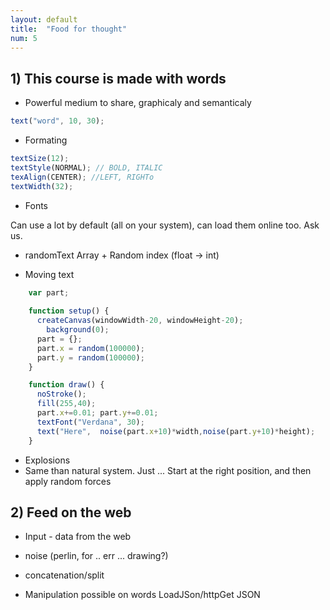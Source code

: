 ```yaml
---
layout: default
title:  "Food for thought"
num: 5
---
```


## 1) This course is made with words

 * Powerful medium to share, graphicaly and semanticaly

```javascript
text("word", 10, 30);
```

 * Formating
```javascript
textSize(12);
textStyle(NORMAL); // BOLD, ITALIC
texAlign(CENTER); //LEFT, RIGHTo
textWidth(32);
```

 * Fonts

Can use a lot by default (all on your system), can load them online too. Ask us.

 * randomText
    Array + Random index (float -> int)

 * Moving text

```javascript
    var part;
      
    function setup() {
      createCanvas(windowWidth-20, windowHeight-20);
        background(0);
      part = {};
      part.x = random(100000);
      part.y = random(100000);
    }

    function draw() {
      noStroke();
      fill(255,40);
      part.x+=0.01; part.y+=0.01;
      textFont("Verdana", 30);
      text("Here",  noise(part.x+10)*width,noise(part.y+10)*height);  
    }     
```

 * Explosions
 * Same than natural system. Just ... Start at the right position, and then apply random forces


## 2) Feed on the web
  * Input    - data from the web 
  * noise (perlin, for .. err ... drawing?)

 * concatenation/split
 * Manipulation possible on words
    LoadJSon/httpGet
    JSON
